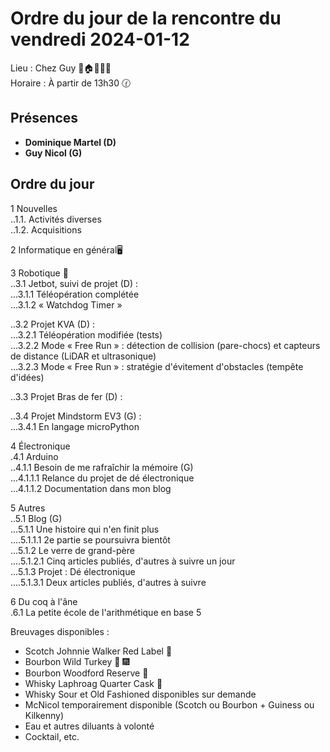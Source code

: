 # Ordre du jour de la rencontre du vendredi 2024-01-12

Lieu :    Chez Guy  🎄🏠🌳🌲🌵    
Horaire : À partir de 13h30 🕜  
## Présences
* **Dominique Martel (D)**  
* **Guy Nicol (G)**  

## Ordre du jour
1 Nouvelles  
..1.1.  Activités diverses  
..1.2.  Acquisitions 

2 Informatique en général🖥  

3 Robotique 🤖  
..3.1 Jetbot, suivi de projet (D) :   
...3.1.1 Téléopération complétée    
...3.1.2 « Watchdog Timer »   

..3.2 Projet KVA (D) :   
...3.2.1 Téléopération modifiée (tests)   
...3.2.2 Mode « Free Run » : détection de collision (pare-chocs) et capteurs de distance (LiDAR et ultrasonique)     
...3.2.3 Mode « Free Run » : stratégie d'évitement d'obstacles (tempête d'idées)     

..3.3 Projet Bras de fer (D) :  

..3.4 Projet Mindstorm EV3 (G) :  
...3.4.1 En langage microPython  

4 Électronique  
.4.1 Arduino  
..4.1.1 Besoin de me rafraîchir la mémoire (G)  
...4.1.1.1 Relance du projet de dé électronique  
...4.1.1.2 Documentation dans mon blog  

5 Autres  
..5.1 Blog (G)  
...5.1.1 Une histoire qui n'en finit plus  
....5.1.1.1 2e partie se poursuivra bientôt  
...5.1.2 Le verre de grand-père  
....5.1.2.1 Cinq articles publiés, d'autres à suivre un jour  
...5.1.3 Projet : Dé électronique  
....5.1.3.1 Deux articles publiés, d'autres à suivre  

6 Du coq à l'âne  
.6.1 La petite école de l'arithmétique en base 5  

Breuvages disponibles :
  * Scotch Johnnie Walker Red Label 🥃
  * Bourbon Wild Turkey 🥃 🎆
  * Bourbon Woodford Reserve 🥃
  * Whisky Laphroag Quarter Cask  🥃 
  * Whisky Sour et Old Fashioned disponibles sur demande
  * McNicol temporairement disponible (Scotch ou Bourbon + Guiness ou Kilkenny)
  * Eau et autres diluants à volonté
  * Cocktail, etc.
